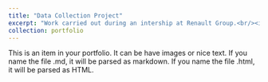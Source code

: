 ```yaml
---
title: "Data Collection Project"
excerpt: "Work carried out during an intership at Renault Group.<br/><img src='/images/thesis.png'>"
collection: portfolio
---
```


This is an item in your portfolio. It can be have images or nice text. If you name the file .md, it will be parsed as markdown. If you name the file .html, it will be parsed as HTML. 
